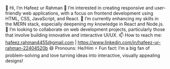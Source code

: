 👋 Hi, I’m Hafeez ur Rahman
👀 I’m interested in creating responsive and user-friendly web applications, with a focus on frontend development using HTML, CSS, JavaScript, and React.
🌱 I’m currently enhancing my skills in the MERN stack, especially deepening my knowledge in React and Node.js.
💞️ I’m looking to collaborate on web development projects, particularly those that involve building innovative and interactive UI/UX.
📫 How to reach me: hafeez.rahman4455@gmail.com | https://www.linkedin.com/in/hafeez-ur-rahman-22404520b
😄 Pronouns: He/Him
⚡ Fun fact: I’m a big fan of problem-solving and love turning ideas into interactive, visually appealing designs!


<!---
Hafeez3344/Hafeez3344 is a ✨ special ✨ repository because its `README.md` (this file) appears on your GitHub profile.
You can click the Preview link to take a look at your changes.
--->
